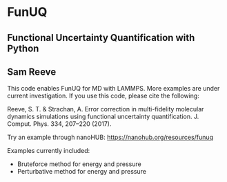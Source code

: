 # FunUQ
## Functional Uncertainty Quantification with Python 
## Sam Reeve

This code enables FunUQ for MD with LAMMPS. More examples are under current investigation. If you use this code, please cite the following: 

Reeve, S. T. & Strachan, A. Error correction in multi-fidelity molecular dynamics simulations using functional uncertainty quantification. J. Comput. Phys. 334, 207–220 (2017).


Try an example through nanoHUB: https://nanohub.org/resources/funuq


Examples currently included:
 * Bruteforce method for energy and pressure
 * Perturbative method for energy and pressure 